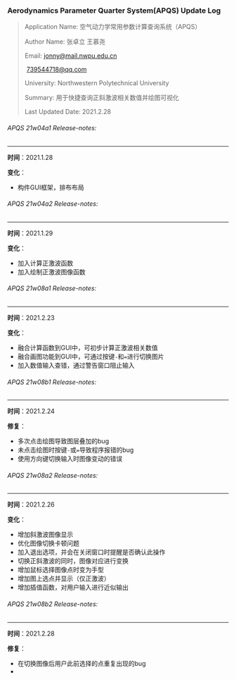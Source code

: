 ### Aerodynamics Parameter Quarter System(APQS) Update Log

> Application Name: 空气动力学常用参数计算查询系统（APQS）
>
> Author Name: 张卓立 王慕尧
>
> Email: jonny@mail.nwpu.edu.cn
>
> ​			739544718@qq.com
>
> University: Northwestern Polytechnical University
>
> Summary: 用于快捷查询正斜激波相关数值并绘图可视化
>
> Last Updated Date:  2021.2.28



###### APQS 21w04a1 Release-notes:

---

**时间**：2021.1.28

**变化**：

+ 构件GUI框架，排布布局



###### APQS 21w04a2 Release-notes:

---

**时间**：2021.1.29

**变化**：

+ 加入计算正激波函数
+ 加入绘制正激波图像函数



###### APQS 21w08a1 Release-notes:

---

**时间**：2021.2.23

**变化**：

+ 融合计算函数到GUI中，可初步计算正激波相关数值
+ 融合画图功能到GUI中，可通过按键`-`和`=`进行切换图片
+ 加入数值输入查错，通过警告窗口阻止输入



###### APQS 21w08b1 Release-notes:

---

**时间**：2021.2.24

**修复**：

+ 多次点击绘图导致图层叠加的bug
+ 未点击绘图时按键`-`或`=`导致程序报错的bug
+ 使用方向键切换输入时图像变动的错误

###### APQS 21w08a2 Release-notes:

---

**时间**：2021.2.26

**变化**：

+ 增加斜激波图像显示
+ 优化图像切换卡顿问题
+ 加入退出选项，并会在关闭窗口时提醒是否确认此操作
+ 切换正斜激波的同时，图像对应进行变换
+ 增加鼠标选择图像点时变为手型
+ 增加图上选点并显示（仅正激波）
+ 增加插值函数，对用户输入进行近似输出

###### APQS 21w08b2 Release-notes:

---

**时间**：2021.2.28

**修复**：

+ 在切换图像后用户此前选择的点重复出现的bug
+ 